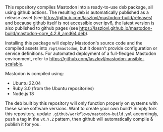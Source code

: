 This repository compiles Mastodon into a ready-to-use deb package, all using github actions. The resulting deb is automatically published as a release asset (see https://github.com/laszlovl/mastodon-build/releases) and because github itself is not accessible over ipv6, the latest version is also published to github pages (see https://laszlovl.github.io/mastodon-build/mastodon-core_4.2.8_amd64.deb).

Installing this package will deploy Mastodon's source code and the compiled assets into `/opt/mastodon`, but it doesn't provide configuration or service definitions. For automated deployment of a full-fledged Mastodon environment, refer to https://github.com/laszlovl/mastodon-ansible-scalable.

Mastodon is compiled using:
  * Ubuntu 22.04
  * Ruby 3.0 (from the Ubuntu repositories)
  * Node.js 18
    
The deb built by this repository will only function properly on systems with these same software versions. Want to create your own build? Simply fork this repository, update `.github/workflows/mastodon-build.yml` accordingly, push a tag in the `vX.Y.Z` pattern, then github will automatically compile & publish it for you.
